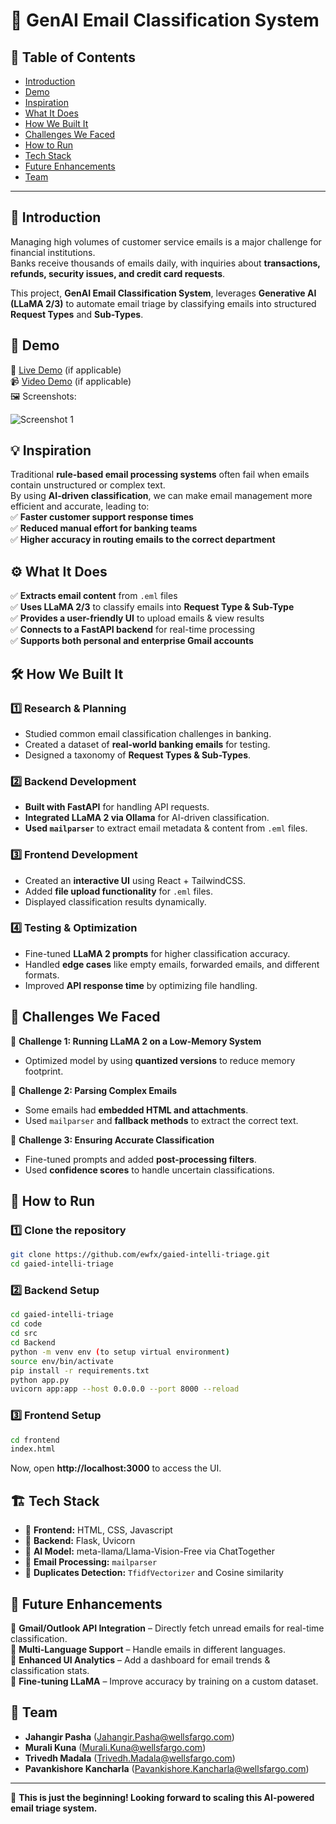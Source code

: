 # 🚀 GenAI Email Classification System

## 📌 Table of Contents
- [Introduction](#introduction)
- [Demo](#demo)
- [Inspiration](#inspiration)
- [What It Does](#what-it-does)
- [How We Built It](#how-we-built-it)
- [Challenges We Faced](#challenges-we-faced)
- [How to Run](#how-to-run)
- [Tech Stack](#tech-stack)
- [Future Enhancements](#future-enhancements)
- [Team](#team)

---

## 🎯 Introduction
Managing high volumes of customer service emails is a major challenge for financial institutions.  
Banks receive thousands of emails daily, with inquiries about **transactions, refunds, security issues, and credit card requests**.  

This project, **GenAI Email Classification System**, leverages **Generative AI (LLaMA 2/3)** to automate email triage by classifying emails into structured **Request Types** and **Sub-Types**.

## 🎥 Demo
🔗 [Live Demo](#) (if applicable)  
📹 [Video Demo](#) (if applicable)  
🖼️ Screenshots:

![Screenshot 1](link-to-image)

## 💡 Inspiration
Traditional **rule-based email processing systems** often fail when emails contain unstructured or complex text.  
By using **AI-driven classification**, we can make email management more efficient and accurate, leading to:  
✅ **Faster customer support response times**  
✅ **Reduced manual effort for banking teams**  
✅ **Higher accuracy in routing emails to the correct department**  

## ⚙️ What It Does
✅ **Extracts email content** from `.eml` files  
✅ **Uses LLaMA 2/3** to classify emails into **Request Type & Sub-Type**  
✅ **Provides a user-friendly UI** to upload emails & view results  
✅ **Connects to a FastAPI backend** for real-time processing  
✅ **Supports both personal and enterprise Gmail accounts**  

## 🛠️ How We Built It
### **1️⃣ Research & Planning**
- Studied common email classification challenges in banking.  
- Created a dataset of **real-world banking emails** for testing.  
- Designed a taxonomy of **Request Types & Sub-Types**.  

### **2️⃣ Backend Development**
- **Built with FastAPI** for handling API requests.  
- **Integrated LLaMA 2 via Ollama** for AI-driven classification.  
- **Used `mailparser`** to extract email metadata & content from `.eml` files.  

### **3️⃣ Frontend Development**
- Created an **interactive UI** using React + TailwindCSS.  
- Added **file upload functionality** for `.eml` files.  
- Displayed classification results dynamically.  

### **4️⃣ Testing & Optimization**
- Fine-tuned **LLaMA 2 prompts** for higher classification accuracy.  
- Handled **edge cases** like empty emails, forwarded emails, and different formats.  
- Improved **API response time** by optimizing file handling.  

## 🚧 Challenges We Faced
🚀 **Challenge 1: Running LLaMA 2 on a Low-Memory System**  
   - Optimized model by using **quantized versions** to reduce memory footprint.  

🚀 **Challenge 2: Parsing Complex Emails**  
   - Some emails had **embedded HTML and attachments**.  
   - Used `mailparser` and **fallback methods** to extract the correct text.  

🚀 **Challenge 3: Ensuring Accurate Classification**  
   - Fine-tuned prompts and added **post-processing filters**.  
   - Used **confidence scores** to handle uncertain classifications.  

## 🏃 How to Run
### **1️⃣ Clone the repository**
```sh
git clone https://github.com/ewfx/gaied-intelli-triage.git
cd gaied-intelli-triage
```

### **2️⃣ Backend Setup**
```sh
cd gaied-intelli-triage
cd code
cd src
cd Backend
python -m venv env (to setup virtual environment)
source env/bin/activate
pip install -r requirements.txt
python app.py
uvicorn app:app --host 0.0.0.0 --port 8000 --reload
```

### **3️⃣ Frontend Setup**
```sh
cd frontend
index.html
```

Now, open **http://localhost:3000** to access the UI.

## 🏗️ Tech Stack
- 🔹 **Frontend:** HTML, CSS, Javascript  
- 🔹 **Backend:** Flask, Uvicorn  
- 🔹 **AI Model:** meta-llama/Llama-Vision-Free via ChatTogether  
- 🔹 **Email Processing:** `mailparser`
- 🔹 **Duplicates Detection:** `TfidfVectorizer` and Cosine similarity

## 🚀 Future Enhancements
📌 **Gmail/Outlook API Integration** – Directly fetch unread emails for real-time classification.  
📌 **Multi-Language Support** – Handle emails in different languages.  
📌 **Enhanced UI Analytics** – Add a dashboard for email trends & classification stats.  
📌 **Fine-tuning LLaMA** – Improve accuracy by training on a custom dataset.  

## 👥 Team
- **Jahangir Pasha** (Jahangir.Pasha@wellsfargo.com)
- **Murali Kuna** (Murali.Kuna@wellsfargo.com)
- **Trivedh Madala** (Trivedh.Madala@wellsfargo.com)
- **Pavankishore Kancharla** (Pavankishore.Kancharla@wellsfargo.com)
---
🚀 **This is just the beginning! Looking forward to scaling this AI-powered email triage system.**
